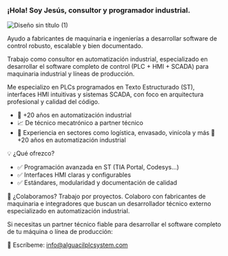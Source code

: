 ### ¡Hola! Soy Jesús, consultor y programador industrial.

![Diseño sin título (1)](https://github.com/JessAlguacil/Siemens-TiaPortal-library-Timer-Modes/assets/54327107/a913a261-fa14-4a21-84ec-802bc2ea7aa9)

Ayudo a fabricantes de maquinaria e ingenierías a desarrollar software de control robusto, escalable y bien documentado.

Trabajo como consultor en automatización industrial, especializado en desarrollar el software completo de control (PLC + HMI + SCADA) para maquinaria industrial y líneas de producción.

Me especializo en PLCs programados en Texto Estructurado (ST), interfaces HMI intuitivas y sistemas SCADA, con foco en arquitectura profesional y calidad del código.

- 🔧 +20 años en automatización industrial
- 📈 De técnico mecatrónico a partner técnico
- 🧠 Experiencia en sectores como logística, envasado, vinícola y más
🔧 +20 años en automatización industrial

💡 ¿Qué ofrezco?
- ✅ Programación avanzada en ST (TIA Portal, Codesys…)
- ✅ Interfaces HMI claras y configurables
- ✅ Estándares, modularidad y documentación de calidad

🤝 ¿Colaboramos? Trabajo por proyectos.
Colaboro con fabricantes de maquinaria e integradores que buscan un desarrollador técnico externo especializado en automatización industrial.

Si necesitas un partner técnico fiable para desarrollar el software completo de tu máquina o línea de producción:

📩 Escríbeme: info@alguacilplcsystem.com
